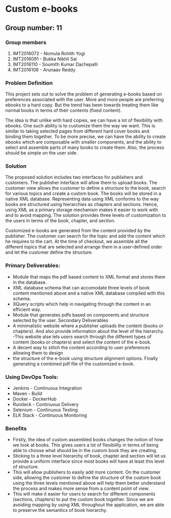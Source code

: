 # Custom e-books 
## Group number: 11 

### Group members 

1. IMT2016072 - Nomula Rohith Yogi 
2. IMT2016091 - Bukka Nikhil Sai 
3. IMT2016110 - Soumith Kumar Dachepalli 
4. IMT2016108 - Arunaav Reddy


### Problem Definition  

This project sets out to solve the problem of generating e-books based on preferences associated with the user. More and more people are preferring ebooks to a hard copy. But the trend has been towards treating them like normal books in terms of their contents (fixed content). 

The idea is that unlike with hard copies, we can have a lot of flexibility with ebooks. One such ability is to customize them the way we want. This is similar to taking selected pages from different hard cover books and binding them together. To be more precise, we can have the ability to create ebooks which are composable with smaller components, and the ability to select and assemble parts of many books to create them. Also, the process should be simple on the 
user side. 


### Solution  

The proposed solution includes two interfaces for publishers and customers. The publisher interface will allow them to upload books. The customer view allows the customer to define a structure to the book, search for various topics and create a custom book.  The books will be stored in a native XML database. Representing data using XML conforms to the way books are structured using hierarchies as chapters and sections. Hence, using XML as a primary storage mechanism makes it easier to work with and to avoid mapping. The solution provides three levels of customization to the users in terms of the book, chapter, and section. 

Customized e-books are generated from the content provided by the publisher. The customer can search for the topic and add the content which he requires to the cart. At the time of checkout, we assemble all the different topics that are selected and arrange them in a user-defined order and let the customer define the structure.  
 
  

### Primary Deliverables: 
- Module that maps the pdf based content to XML format and stores them in the database. 
- XML database schema that can accomodate three levels of book content mentioned above and a native XML database compiled with this schema. 
- XQuery scripts which help in navigating through the content in an efficient way. 
- Module that generates pdfs based on components and structure selected by the user. Secondary Deliverables 
- A minimalistic website where a publisher uploads the content (books or chapters). And also provide information about the level of the hierarchy.  
-This website alse lets users search through the different types of content (books or chapters) and select the content of the e-book.  
- A decent way to stitch the content according to user preferences allowing them to design  
- the structure of the e-book using structure alignment options. Finally generating a combined pdf file of the customized e-book.

### Using DevOps Tools: 
- Jenkins - Continuous Integration
- Maven - Build
- Docker - DockerHub
- Rundeck - Continuous Delivery
- Selenium - Continuous Testing
- ELK Stack - Continuous Monitoring

### Benefits  

- Firstly, the idea of custom assembled books changes the notion of how we look at books. This gives users a lot of flexibility in terms of being able to choose what should be in the custom book they are creating. 
- Sticking to a three level hierarchy of book, chapter and section will let us provide a uniform interface since most books will have at least this level of structure. 
- This will allow publishers to easily add more content. On the customer side, allowing the customer to define the structure of the custom book using the three levels mentioned above will help them better understand the process and makes more sense from a content point of view. 
- This will make it easier for users to search for different components (sections, chapters) to put the custom book together. Since we are avoiding mapping by using XML throughout the application, we are able to preserve the semantics of book hierarchy.  
